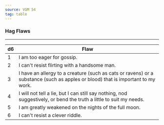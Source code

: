 ```yaml
---
source: VGM 54
tag: table
---
```


### Hag Flaws
---
|d6|Flaw|
|----|------------|
|1|I am too eager for gossip.|
|2|I can't resist flirting with a handsome man.|
|3|I have an allergy to a creature (such as cats or ravens) or a substance (such as apples or blood) that is important to my work.|
|4|I will not tell a lie, but I can still say nothing, nod suggestively, or bend the truth a little to suit my needs.|
|5|I am greatly weakened on the nights of the full moon.|
|6|I can't resist a clever riddle.|
